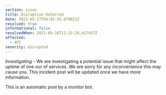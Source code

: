 ```yaml
---
section: issue
title: Disruption Detected
date: 2021-05-17T04:01:55.679021Z
resolved: true
informational: false
resolvedWhen: 2021-05-16T11:32:26.627437Z
affected:
  - API
severity: disrupted
---
```

*Investigating* - We are investigating a potential issue that might affect the uptime of one our of services. We are sorry for any inconvenience this may cause you. This incident post will be updated once we have more information.

This is an automatic post by a monitor bot.
        
